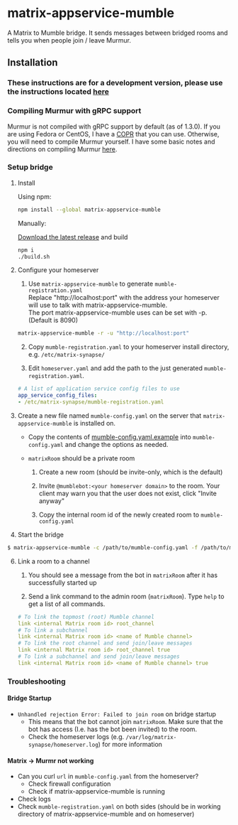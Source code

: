 # matrix-appservice-mumble

A Matrix to Mumble bridge. It sends messages between bridged rooms and tells you when people join / leave Murmur.

## Installation

### These instructions are for a development version, please use the instructions located [here](https://github.com/mymindstorm/matrix-appservice-mumble/tree/0.2.0-install-instructions#matrix-appservice-mumble)

### Compiling Murmur with gRPC support

Murmur is not compiled with gRPC support by default (as of 1.3.0). If you are using Fedora or CentOS, I have a [COPR](https://copr.fedorainfracloud.org/coprs/mymindstorm/mumble-grpc/) that you can use. Otherwise, you will need to compile Murmur yourself. I have some basic notes and directions on compiling Murmur [here](COMPILING_MURMUR.md).

### Setup bridge

1. Install

    Using npm:
    ```bash
    npm install --global matrix-appservice-mumble
    ```

    Manually:

    [Download the latest release](https://github.com/mymindstorm/matrix-appservice-mumble/releases) and build

    ```bash
    npm i
    ./build.sh
    ```
2. Configure your homeserver
    1. Use `matrix-appservice-mumble` to generate `mumble-registration.yaml`  
    Replace "http://localhost:port" with the address your homeserver will use to talk with matrix-appservice-mumble.  
    The port matrix-appservice-mumble uses can be set with -p. (Default is 8090)

    ```bash
    matrix-appservice-mumble -r -u "http://localhost:port"
    ```

    2. Copy `mumble-registration.yaml` to your homeserver install directory, e.g. `/etc/matrix-synapse/`

    3. Edit `homeserver.yaml` and add the path to the just generated `mumble-registration.yaml`.

    ```yaml
    # A list of application service config files to use
    app_service_config_files:
    - /etc/matrix-synapse/mumble-registration.yaml
    ```

4. Create a new file named `mumble-config.yaml` on the server that `matrix-appservice-mumble` is installed on.

    - Copy the contents of [mumble-config.yaml.example](https://github.com/mymindstorm/matrix-appservice-mumble/blob/master/mumble-config.yaml.example) into `mumble-config.yaml` and change the options as needed.

    - `matrixRoom` should be a private room
        
        1. Create a new room (should be invite-only, which is the default)

        2. Invite `@mumblebot:<your homeserver domain>` to the room. Your client may warn you that the user does not exist, click "Invite anyway"

        3. Copy the internal room id of the newly created room to `mumble-config.yaml`

5. Start the bridge

```bash
$ matrix-appservice-mumble -c /path/to/mumble-config.yaml -f /path/to/mumble-registration.yaml
```

6. Link a room to a channel

    1. You should see a message from the bot in `matrixRoom` after it has successfully started up

    2. Send a link command to the admin room (`matrixRoom`). Type `help` to get a list of all commands.

    ```yaml
    # To link the topmost (root) Mumble channel
    link <internal Matrix room id> root_channel
    # To link a subchannel
    link <internal Matrix room id> <name of Mumble channel>
    # To link the root channel and send join/leave messages
    link <internal Matrix room id> root_channel true
    # To link a subchannel and send join/leave messages
    link <internal Matrix room id> <name of Mumble channel> true
    ```        
### Troubleshooting

#### Bridge Startup

- `Unhandled rejection Error: Failed to join room` on bridge startup
    - This means that the bot cannot join `matrixRoom`. Make sure that the bot has access (I.e. has the bot been invited) to the room. 
    - Check the homeserver logs (e.g. `/var/log/matrix-synapse/homeserver.log`) for more information

#### Matrix -> Murmr not working

- Can you curl `url` in `mumble-config.yaml` from the homeserver?
    - Check firewall configuration
    - Check if matrix-appservice-mumble is running
- Check logs
- Check `mumble-registration.yaml` on both sides (should be in working directory of matrix-appservice-mumble and on homeserver)

